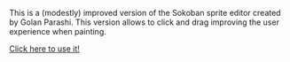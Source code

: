 This is a (modestly) improved version of the Sokoban sprite editor created by Golan Parashi.
This version allows to click and drag improving the user experience when painting. 

[Click here to use it!](https://rawgit.com/idelvall/nand-mines/master/tools/BitmapEditor.html)
